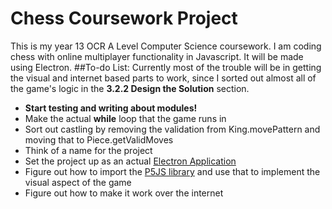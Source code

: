 # Chess Coursework Project
This is my year 13 OCR A Level Computer Science coursework. I am coding chess with online multiplayer functionality in Javascript. It will be made using Electron.
##To-do List:
Currently most of the trouble will be in getting the visual and internet based parts to work, since I sorted out almost all of the game's logic in the **3.2.2 Design the Solution** section.
* **Start testing and writing about modules!**
* Make the actual **while** loop that the game runs in
* Sort out castling by removing the validation from King.movePattern and moving that to Piece.getValidMoves
* Think of a name for the project
* Set the project up as an actual [Electron Application](https://www.electronjs.org/)
* Figure out how to import the [P5JS library](p5js.org) and use that to implement the visual aspect of the game
* Figure out how to make it work over the internet
